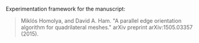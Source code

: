 Experimentation framework for the manuscript:

> Miklós Homolya, and David A. Ham. "A parallel edge orientation algorithm for quadrilateral meshes." arXiv preprint arXiv:1505.03357 (2015).
